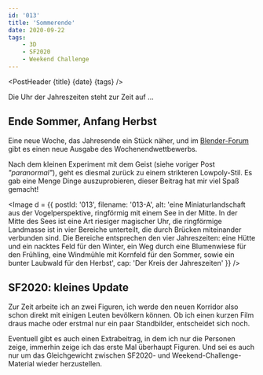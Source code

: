 ```yaml
---
id: '013'
title: 'Sommerende'
date: 2020-09-22
tags:
    - 3D
    - SF2020
    - Weekend Challenge
---
```




<script>
    import Image from '$lib/Image.svelte'
	import PostHeader from '$lib/PostHeader.svelte'
</script>



<PostHeader {title} {date} {tags} />

Die Uhr der Jahres&shy;zeiten steht zur Zeit auf ...

## Ende Sommer, Anfang Herbst

Eine neue Woche, das Jahres&shy;ende ein Stück näher, und im <a href="https://blenderartists.org/c/contests/weekend-challenge/25" target="_blank" rel="noopener noreferrer">Blender-Forum</a> gibt es einen neue Ausg&shy;abe des Wochen&shy;end&shy;wett&shy;bewerbs.

Nach dem kleinen Experi&shy;ment mit dem Geist (siehe voriger Post *"paranormal"*), geht es diesmal zurück zu einem strik&shy;teren Lowpoly-Stil. Es gab eine Menge Dinge auszu&shy;pro&shy;bieren, dieser Bei&shy;trag hat mir viel Spaß gemacht!

<Image d = {{ postId: '013', filename: '013-A',
	alt: 'eine Miniaturlandschaft aus der Vogelperspektive, ringförmig mit einem See in der Mitte. In der Mitte des Sees ist eine Art riesiger magischer Uhr, die ringförmige Landmasse ist in vier Bereiche unterteilt, die durch Brücken miteinander verbunden sind. Die Bereiche entsprechen den vier Jahreszeiten: eine Hütte und ein nacktes Feld für den Winter, ein Weg durch eine Blumenwiese für den Frühling, eine Windmühle mit Kornfeld für den Sommer, sowie ein bunter Laubwald für den Herbst',
	cap: 'Der Kreis der Jahreszeiten'
}} />

## SF2020: kleines Update

Zur Zeit arbeite ich an zwei Figuren, ich werde den neuen Korri&shy;dor also schon direkt mit einigen Leuten bevöl&shy;kern können. Ob ich einen kurzen Film draus mache oder erst&shy;mal nur ein paar Stand&shy;bilder, ent&shy;schei&shy;det sich noch.

Eventuell gibt es auch einen Extra&shy;beitrag, in dem ich nur die Per&shy;sonen zeige, immer&shy;hin zeige ich das erste Mal über&shy;haupt Figuren. Und sei es auch nur um das Gleich&shy;gewicht zwischen SF2020- und Weekend-Challenge-Material wieder her&shy;zu&shy;stellen.